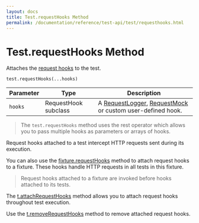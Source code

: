 ```yaml
---
layout: docs
title: Test.requestHooks Method
permalink: /documentation/reference/test-api/test/requesthooks.html
---
```

# Test.requestHooks Method

Attaches the [request hooks](../../../guides/advanced-guides/intercept-http-requests.md) to the test.

```text
test.requestHooks(...hooks)
```

Parameter | Type | Description
--------- | ---- | ------------
`hooks`    | RequestHook subclass | A [RequestLogger](../requestlogger/README.md), [RequestMock](../requestmock/README.md) or custom user-defined hook.

> The `test.requestHooks` method uses the rest operator which allows you to pass multiple hooks as parameters or arrays of hooks.

Request hooks attached to a test intercept HTTP requests sent during its execution.

You can also use the [fixture.requestHooks](../fixture/requesthooks.md) method to attach request hooks to a fixture. These hooks handle HTTP requests in all tests in this fixture.

> Request hooks attached to a fixture are invoked before hooks attached to its tests.

The [t.attachRequestHooks](../testcontroller/attachrequesthooks.md) method allows you to attach request hooks throughout test execution.

Use the [t.removeRequestHooks](../testcontroller/removerequesthooks.md) method to remove attached request hooks.
